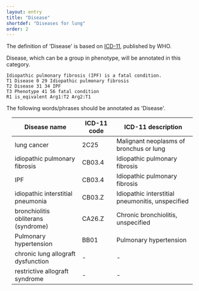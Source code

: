```yaml
---
layout: entry
title: "Disease"
shortdef: "Diseases for lung"
order: 2
---
```


The definition of 'Disease' is based on <a href="https://icd.who.int/browse11/l-m/en">ICD-11</a>, published by WHO.

Disease, which can be a group in phenotype, will be annotated in this category. 

~~~ ann
Idiopathic pulmonary fibrosis (IPF) is a fatal condition. 
T1 Disease 0 29 Idiopathic pulmonary fibrosis
T2 Disease 31 34 IPF
T3 Phenotype 41 56 fatal condition
R1 is_eqivalent Arg1:T2 Arg2:T1
~~~

The following words/phrases should be annotated as 'Disease'.

<div style="margin:1em" markdown="1">

| Disease name | ICD-11 code | ICD-11 description |
|--------------------------------------|-------------|------------------------------------------|
| lung cancer | 2C25 | Malignant neoplasms of bronchus or lung |
| idiopathic pulmonary fibrosis | CB03.4 | Idiopathic pulmonary fibrosis |
| IPF | CB03.4 | Idiopathic pulmonary fibrosis |
| idiopathic interstitial pneumonia | CB03.Z | Idiopathic interstitial pneumonitis, unspecified |
| bronchiolitis obliterans (syndrome) | CA26.Z | Chronic bronchiolitis, unspecified |
| Pulmonary hypertension | BB01 | Pulmonary hypertension |
| chronic lung allograft dysfunction | -  | - |
| restrictive allograft syndrome | -  | - |

</div>


<!-- details -->
